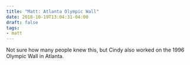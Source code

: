 ```yaml
---
title: "Matt: Atlanta Olympic Wall"
date: 2018-10-19T13:04:31-04:00
draft: false
tags:
- matt
---
```


Not sure how many people knew this, but Cindy also worked on the 1996 Olympic Wall in Atlanta.

